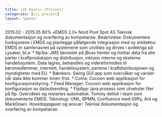 ```yaml
---
title: «25 hours» (Project)
categories: [cv, project]
layout: "posts"
---
```


2015.02 - 2015.05	80%	«EMDS 2.0»
Nord Pool Spot AS
Teknisk dokumentasjon og overføring av kompetanse.
Beskrivelse: Dokumentere funksjonene i EMDS og planlegge påfølgende integrasjon med ny arkitektur. EMDS er samlenavnet på systemene som utvikles og drives i avdelinga på Lysaker, bl.a:
	* NpSia: JMS tjenester på jBoss henter og mottar data fra alle parter i kraftproduksjon og ­distribusjon, inklusiv interne og eksterne handelssystem. Data lagres, behandles og videreformidles til børsmedlemmer, internett, handelssystem, partene i kraftdistribusjonen og myndigheter med EU.
	* Bænkers: Swing GUI app som overvåker og varsler når data ikke kommer innen frist.
	* Coma: Cocoon web applikasjon for konfigurasjonsstyring.
	* Feed Manager: Cocoon web applikasjon for konfigurasjon av datautsending.
	* FtpApp: java prosess som utveksler filer på ftp. Overvåkes og restartes automatisk.
Tommy deltok i team som dokumenterte EMDS.
Teknologi: UML, BPMN, Confluence med Gliffy, Ant og MarkDown.
Hovedoppgaver og ansvar: Teknisk dokumentasjon og overføring av kompetanse.